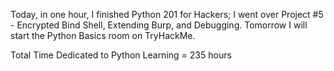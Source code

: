 Today, in one hour, I finished Python 201 for Hackers; I went over Project #5 - Encrypted Bind Shell, Extending Burp, and Debugging. Tomorrow I will start the Python Basics room on TryHackMe.

Total Time Dedicated to Python Learning = 235 hours
